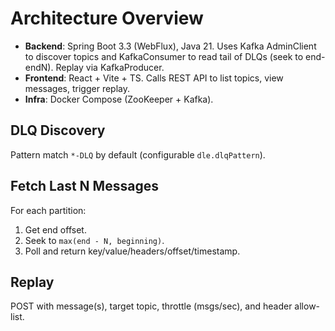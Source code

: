 # Architecture Overview

- **Backend**: Spring Boot 3.3 (WebFlux), Java 21. Uses Kafka AdminClient to discover topics and KafkaConsumer to read tail of DLQs (seek to end-endN). Replay via KafkaProducer.
- **Frontend**: React + Vite + TS. Calls REST API to list topics, view messages, trigger replay.
- **Infra**: Docker Compose (ZooKeeper + Kafka).

## DLQ Discovery
Pattern match `*-DLQ` by default (configurable `dle.dlqPattern`).

## Fetch Last N Messages
For each partition:
1. Get end offset.
2. Seek to `max(end - N, beginning)`.
3. Poll and return key/value/headers/offset/timestamp.

## Replay
POST with message(s), target topic, throttle (msgs/sec), and header allow-list.
